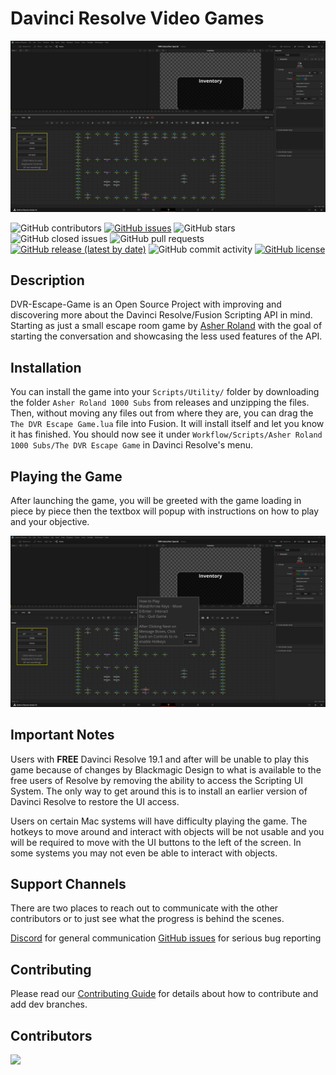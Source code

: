 # Davinci Resolve Video Games

![Image of Davinci Resolve Escape Room Gameplay](./imgs/Screenshot%202025-01-16%20193010.png "The Escape Game")

![GitHub contributors](https://img.shields.io/github/contributors/FusionPixelStudio/dvr-escape-game) [![GitHub issues](https://img.shields.io/github/issues-raw/FusionPixelStudio/dvr-escape-game)](https://github.com/FusionPixelStudio/dvr-escape-game/issues) ![GitHub stars](https://img.shields.io/github/stars/FusionPixelStudio/dvr-escape-game?style=social) ![GitHub closed issues](https://img.shields.io/github/issues-closed-raw/FusionPixelStudio/dvr-escape-game) ![GitHub pull requests](https://img.shields.io/github/issues-pr/FusionPixelStudio/dvr-escape-game) [![GitHub release (latest by date)](https://img.shields.io/github/v/release/FusionPixelStudio/dvr-escape-game)](https://github.com/FusionPixelStudio/dvr-escape-game/releases) ![GitHub commit activity](https://img.shields.io/github/commit-activity/m/FusionPixelStudio/dvr-escape-game) [![GitHub license](https://img.shields.io/github/license/FusionPixelStudio/dvr-escape-game)](https://github.com/FusionPixelStudio/dvr-escape-game)

## Description

DVR-Escape-Game is an Open Source Project with improving and discovering more about the Davinci Resolve/Fusion Scripting API in mind. Starting as just a small escape room game by [Asher Roland](https://www.youtube.com/@asherroland) with the goal of starting the conversation and showcasing the less used features of the API.

## Installation

You can install the game into your `Scripts/Utility/` folder by downloading the folder `Asher Roland 1000 Subs` from releases and unzipping the files. Then, without moving any files out from where they are, you can drag the `The DVR Escape Game.lua` file into Fusion. It will install itself and let you know it has finished. You should now see it under `Workflow/Scripts/Asher Roland 1000 Subs/The DVR Escape Game` in Davinci Resolve's menu.

## Playing the Game

After launching the game, you will be greeted with the game loading in piece by piece then the textbox will popup with instructions on how to play and your objective.

![Image of Davinci Resolve Escape Room Intro](./imgs/Screenshot%202025-01-16%20194604.png "The Escape Game Intro")

## Important Notes

Users with **FREE** Davinci Resolve 19.1 and after will be unable to play this game because of changes by Blackmagic Design to what is available to the free users of Resolve by removing the ability to access the Scripting UI System. The only way to get around this is to install an earlier version of Davinci Resolve to restore the UI access.

Users on certain Mac systems will have difficulty playing the game. The hotkeys to move around and interact with objects will be not usable and you will be required to move with the UI buttons to the left of the screen. In some systems you may not even be able to interact with objects.

## Support Channels

There are two places to reach out to communicate with the other contributors or to just see what the progress is behind the scenes.

[Discord](https://discord.gg/muSmraywrp) for general communication
[GitHub issues](https://github.com/FusionPixelStudio/dvr-escape-game/issues) for serious bug reporting

## Contributing

Please read our [Contributing Guide](CONTRIBUTING.md) for details about how to contribute and add dev branches.

## Contributors

<a href="https://github.com/FusionPixelStudio/dvr-escape-game/graphs/contributors">
  <img src="https://contrib.rocks/image?repo=FusionPixelStudio/dvr-escape-game" />
</a>
